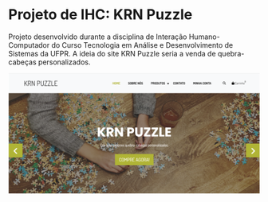 # Projeto de IHC: KRN Puzzle

Projeto desenvolvido durante a disciplina de Interação Humano-Computador do Curso Tecnologia em Análise e Desenvolvimento de Sistemas da UFPR. A ideia do site KRN Puzzle seria a venda de quebra-cabeças personalizados.

![](krn-puzzle.png)

